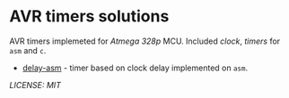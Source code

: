 # AVR timers solutions

AVR timers implemeted for *Atmega 328p* MCU.
Included *clock*, *timers* for `asm` and `c`.

* [delay-asm](http://github.com:mrLSD/avr-timers/delay-asm) - timer based on clock delay implemented on `asm`.


*LICENSE: MIT*
